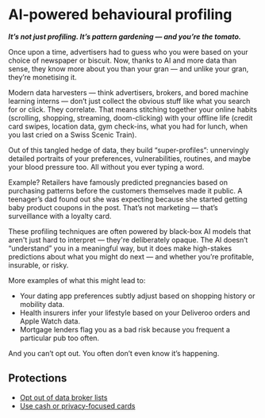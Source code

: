 # AI-powered behavioural profiling

***It’s not just profiling. It’s pattern gardening — and you’re the tomato.***

Once upon a time, advertisers had to guess who you were based on your choice of newspaper or biscuit. Now, thanks to AI and more data than sense, they know more about you than your gran — and unlike your gran, they’re monetising it.

Modern data harvesters — think advertisers, brokers, and bored machine learning interns — don’t just collect the obvious stuff like what you search for or click. They correlate. That means stitching together your online habits (scrolling, shopping, streaming, doom-clicking) with your offline life (credit card swipes, location data, gym check-ins, what you had for lunch, when you last cried on a Swiss Scenic Train).

Out of this tangled hedge of data, they build “super-profiles”: unnervingly detailed portraits of your preferences, vulnerabilities, routines, and maybe your blood pressure too. All without you ever typing a word.

Example? Retailers have famously predicted pregnancies based on purchasing patterns before the customers themselves made it public. A teenager’s dad found out she was expecting because she started getting baby product coupons in the post. That’s not marketing — that’s surveillance with a loyalty card.

These profiling techniques are often powered by black-box AI models that aren't just hard to interpret — they're deliberately opaque. The AI doesn’t “understand” you in a meaningful way, but it does make high-stakes predictions about what you might do next — and whether you’re profitable, insurable, or risky.

More examples of what this might lead to:

* Your dating app preferences subtly adjust based on shopping history or mobility data.
* Health insurers infer your lifestyle based on your Deliveroo orders and Apple Watch data.
* Mortgage lenders flag you as a bad risk because you frequent a particular pub too often.

And you can’t opt out. You often don’t even know it’s happening.

## Protections

* [Opt out of data broker lists](../pii/brokers.md)
* [Use cash or privacy-focused cards](../pii/payment.md)